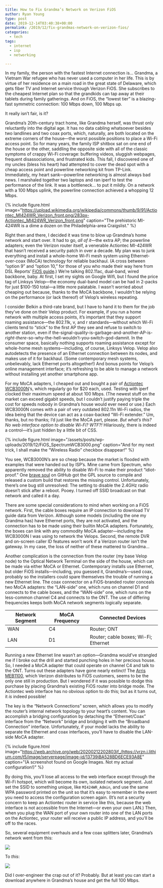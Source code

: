 ```yaml
---
title: How to Fix Grandma’s Network on Verizon FiOS
author: Ryan Young
type: post
date: 2019-12-14T03:40:38+00:00
permalink: /2019/12/fix-grandmas-network-on-verizon-fios/
categories:
  - tech
tags:
  - internet
  - isp
  - networking

---
```

In my family, the person with the fastest Internet connection is&#8230; Grandma, a Vietnam War refugee who has never used a computer in her life. This is by virtue of her residence on a main road in the great state of Delaware, which gets fiber TV and Internet service through Verizon FiOS. She subscribes to the cheapest Internet plan so that the grandkids can tap away at their tablets during family gatherings. And on FiOS, the &#8220;lowest tier&#8221; is a blazing-fast symmetric connection: 100 Mbps down, 100 Mbps up.

It really isn&#8217;t fair, is it?

Grandma&#8217;s 20th-century tract home, like Grandma herself, was thrust only reluctantly into the digital age. It has no data cabling whatsoever besides two landlines and two coax ports, which, naturally, are both located on the extreme corners of the house—the worst possible positions to place a Wi-Fi access point. So for many years, the family ISP shitbox sat on one end of the house or the other, saddling the opposite side with all of the classic symptoms of crappy Wi-Fi coverage: buffering videos, sluggish webpages, frequent disassociations, and frustrated kids. This fall, I discovered one of my uncles (bless his heart) had attempted to cover the dead spot with a cheap access point and powerline networking kit from TP-Link. Immediately, my heart sank—powerline networking is almost always bad news. I marshaled together two laptops and ran iperf to test the performance of the link. It was a bottleneck&#8230; to put it mildly. On a network with a 100 Mbps uplink, the powerline connection achieved a whopping 12 Mbps.

{% include figure.html image="https://upload.wikimedia.org/wikipedia/commons/thumb/9/91/Actiontec_MI424WR_Verizon_front.png/283px-Actiontec_MI424WR_Verizon_front.png" caption="The prehistoric MI-424WR is a dime a dozen on the Philadelphia-area Craigslist." %}

Right then and there, I decided it was time to blow up Grandma&#8217;s home network and start over. It had to go, _all of it_—the extra AP; the powerline adapters; even the Verizon router itself, a venerable Actiontec MI-424WR that hasn&#8217;t received a security patch in over a decade. My plan was to junk everything and install a whole-home Wi-Fi mesh system using Ethernet-over-coax (MoCA) technology for reliable backhaul. (A cross between &#8220;option 9&#8221; and &#8220;option 10,&#8221; for those of you who made their way here from DSL Reports&#8217; [FiOS guide](https://www.dslreports.com/faq/verizonfios/3.1_General_Networking).) We&#8217;re talking 802.11ac, dual-band, wired backbone, baby. At first, I set my sights on Google Wifi, but I found the price tag of Linksys Velop—the economy dual-band model can be had in 2-packs for just $100-150 total—a little more palatable. I wasn&#8217;t worried about cheaping out because, thanks to the MoCA backbone, I wouldn&#8217;t be relying on the performance (or lack thereof) of Velop&#8217;s wireless repeating.

I consider Belkin a third-rate brand, but I have to hand it to them for the job they&#8217;ve done on their Velop product. For example, if you run a home network with multiple access points, it&#8217;s important that they support roaming assistance—the 802.11k, v, and r standards—without which Wi-Fi clients tend to &#8220;stick&#8221; to the first AP they see and refuse to switch to another station, even if the-signal-quality-is-garbage-and-another-AP-is-_right-there_-so-why-the-hell-wouldn&#8217;t-you-switch-god-damnit. In the consumer space, basically nothing supports roaming assistance except for whole-home mesh systems—including, of course, Linksys Velop. Velop also autodetects the presence of an Ethernet connection between its nodes, and makes use of it for backhaul. (Some contemporary mesh systems, unbelievably, lack Ethernet ports altogether!) And bonus points for Velop&#8217;s online management interface; it&#8217;s refreshing to be able to manage a network without installing yet another smartphone app.

For my MoCA adapters, I cheaped out and bought a pair of [Actiontec WCB3000N](https://www.actiontec.com/products/home-networking/wcb3000n/)&#8216;s, which regularly go for $20 each, used. Testing with iperf clocked their maximum speed at about 100 Mbps. (The newest stuff on the market can exceed gigabit speeds, but I couldn&#8217;t justify paying triple the cost for speeds nobody in Grandma&#8217;s house would ever need or use.) Each WCB3000N comes with a pair of very outdated 802.11n Wi-Fi radios, the idea being that the device can act as a coax-backed &#8220;Wi-Fi extender.&#8221; Um, thanks, but no thanks; I&#8217;d just like the MoCA part, please. _But what&#8217;s this? No web interface option to disable Wi-Fi? WTF?!_ Hilariously, there is indeed a control—it&#8217;s just hidden by a little bit of CSS.

{% include figure.html image="/assets/posts/wp-uploads/2019/12/FiOS_SpectrumWCB3000.png" caption="And for my next trick, I shall make the &#8220;Wireless Radio&#8221; checkbox disappear!" %}

You see, WCB3000N&#8217;s are so cheap because the market is flooded with examples that were handed out by ISP&#8217;s. Mine came from Spectrum, who apparently removed the ability to disable Wi-Fi to make their product &#8220;idiot-proof.&#8221; One [brave soul](https://github.com/Saturn49/wecb) on GitHub got the GPL source to compile and released a custom build that restores the missing control. Unfortunately, there&#8217;s one bug still unresolved: The setting to disable the 2.4GHz radio doesn&#8217;t stick after a reboot. Pooey. I turned off SSID broadcast on that network and called it a day.

There are some special considerations to mind when working on a FiOS network. First, the cable boxes require an IP connection to download TV guide data from Verizon. Although some models (including the one my Grandma has) have Ethernet ports, they are not activated, and the connection has to be made using their builtin MoCA adapters. Fortunately, the boxes can link with any commodity MoCA adapter—including the WCB3000N I was using to network the Velops. Second, the remote DVR and on-screen caller ID features won&#8217;t work if a Verizon router isn&#8217;t the gateway. In my case, the loss of neither of these mattered to Grandma&#8230;

Another complication is the connection from the router (my base Velop node) to the Optical Network Terminal on the side of the house, which can be made via either MoCA or Ethernet. Contemporary installs use Ethernet, but older FiOS installs—including, you guessed it, Grandma&#8217;s—used coax, probably so the installers could spare themselves the trouble of running a new Ethernet line. The coax connector on a FiOS-branded router conceals two MoCA adapters: the &#8220;LAN-side&#8221; one, which runs on channel D1 and connects to the cable boxes, and the &#8220;WAN-side&#8221; one, which runs on the less-common channel C4 and connects to the ONT. The use of differing frequencies keeps both MoCA network segments logically separate.

Network Segment|MoCA Frequency|Connected Devices
---------------|--------------|------------------------------------
WAN            |C4            |Router; ONT
LAN            |D1            |Router; cable boxes; Wi-Fi; Ethernet

Running a new Ethernet line wasn&#8217;t an option—Grandma would&#8217;ve strangled me if I broke out the drill and started punching holes in her precious house. So, I needed a MoCA adapter that could operate on channel C4 and talk to the ONT. Turns out these adapters have gone nearly extinct! The [Arris MEB1100](https://www.ebay.com/p/15015261176), which Verizon distributes to FiOS customers, seems to be the only one still in production. But I wondered if it was possible to dodge this purchase by placing Grandma&#8217;s existing FiOS router into bridge mode. The Actiontec web interface has no obvious option to do this; but as it turns out, it _is_ indeed possible!

The key is the &#8220;Network Connections&#8221; screen, which allows you to modify the router&#8217;s internal network topology to your heart&#8217;s content. You can accomplish a bridging configuration by detaching the &#8220;Ethernet/Coax&#8221; interface from the &#8220;Network&#8221; bridge and bridging it with the &#8220;Broadband Connection&#8221; interface. Unfortunately, if your model lacks the ability to separate the Ethernet and coax interfaces, you&#8217;ll have to disable the LAN-side MoCA adapter.

{% include figure.html image="https://web.archive.org/web/20200212202803if_/https://vrzn.i.lithium.com/t5/image/serverpage/image-id/13739iBA528BD6ECE93A8E" caption="(A screenshot found on Google Images. Not my actual configuration!)" %}

By doing this, you&#8217;ll lose all access to the web interface except through the Wi-Fi hotspot, which will become its own, isolated network segment. Just set the SSID to something unique, like `MI424WR_Admin`, and use the same WPA password printed on the unit so that it&#8217;s easy to remember in the event you need to access the configuration screen again. (It&#8217;s not a security concern to keep an Actiontec router in service like this, because the web interface is not accessible from the Internet—or even your own LAN.) Then, when you plug the WAN port of your own router into one of the LAN ports on the Actiontec, your router will receive a public IP address, and you&#8217;ll be off to the races.

So, several equipment overhauls and a few coax splitters later, Grandma&#8217;s network went from this:

![](/assets/posts/wp-uploads/2019/12/FiOS_Ba1.png)

To _this_:

![](/assets/posts/wp-uploads/2019/12/FiOS_Ba2.png)

Did I over-engineer the crap out of it? Probably. But at least you can start a download anywhere in Grandma&#8217;s house and get the full 100 Mbps.